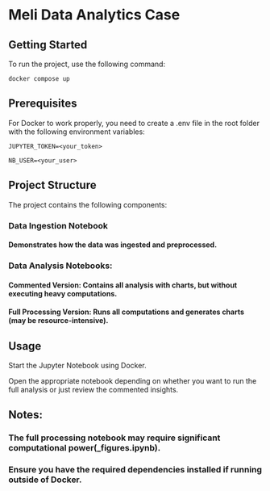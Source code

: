# Meli Data Analytics Case

## Getting Started

To run the project, use the following command:

``docker compose up``

## Prerequisites

For Docker to work properly, you need to create a .env file in the root folder with the following environment variables:

``JUPYTER_TOKEN=<your_token> ``

``NB_USER=<your_user>``

## Project Structure

The project contains the following components:

### Data Ingestion Notebook 
#### Demonstrates how the data was ingested and preprocessed.

### Data Analysis Notebooks:

#### Commented Version: Contains all analysis with charts, but without executing heavy computations.

#### Full Processing Version: Runs all computations and generates charts (may be resource-intensive).

## Usage

Start the Jupyter Notebook using Docker.

Open the appropriate notebook depending on whether you want to run the full analysis or just review the commented insights.

## Notes:

### The full processing notebook may require significant computational power(_figures.ipynb).

### Ensure you have the required dependencies installed if running outside of Docker.
